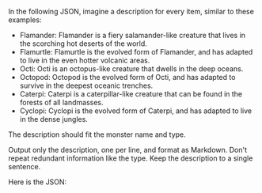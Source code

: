 In the following JSON, imagine a description for every item, similar to these examples:

- Flamander: Flamander is a fiery salamander-like creature that lives in the scorching hot deserts of the world.
- Flamurtle: Flamurtle is the evolved form of Flamander, and has adapted to live in the even hotter volcanic areas.
- Octi: Octi is an octopus-like creature that dwells in the deep oceans.
- Octopod: Octopod is the evolved form of Octi, and has adapted to survive in the deepest oceanic trenches.
- Caterpi: Caterpi is a caterpillar-like creature that can be found in the forests of all landmasses.
- Cyclopi: Cyclopi is the evolved form of Caterpi, and has adapted to live in the dense jungles.

The description should fit the monster name and type.

Output only the description, one per line, and format as Markdown. Don't repeat redundant information like the type. Keep the description to a single sentence.

Here is the JSON:

```json

```
